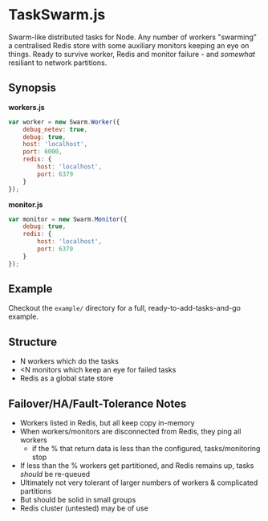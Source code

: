 # TaskSwarm.js

Swarm-like distributed tasks for Node. Any number of workers "swarming" a centralised Redis store with some auxiliary monitors keeping an eye on things. Ready to survive worker, Redis and monitor failure - and _somewhat_ resiliant to network partitions.


## Synopsis

**workers.js**

```js
var worker = new Swarm.Worker({
    debug_netev: true,
    debug: true,
    host: 'localhost',
    port: 6000,
    redis: {
        host: 'localhost',
        port: 6379
    }
});
```

**monitor.js**

```js
var monitor = new Swarm.Monitor({
    debug: true,
    redis: {
        host: 'localhost',
        port: 6379
    }
});
```


## Example

Checkout the `example/` directory for a full, ready-to-add-tasks-and-go example.


## Structure

+ N workers which do the tasks
+ <N monitors which keep an eye for failed tasks
+ Redis as a global state store


## Failover/HA/Fault-Tolerance Notes

+ Workers listed in Redis, but all keep copy in-memory
+ When workers/monitors are disconnected from Redis, they ping all workers
    * if the % that return data is less than the configured, tasks/monitoring stop
+ If less than the % workers get partitioned, and Redis remains up, tasks *should* be re-queued
+ Ultimately not very tolerant of larger numbers of workers & complicated partitions
+ But should be solid in small groups
+ Redis cluster (untested) may be of use
